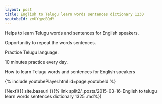 ```yaml
---
layout: post
title: English to Telugu learn words sentences dictionary 1230 
youtubeId: zmUYgycBQdY
---
```

 
 
Helps to learn Telugu words and sentences for English speakers.

Opportunitiy to repeat the words sentences. 

Practice Telugu language. 
 
10 minutes practice every day. 
 
How to learn Telugu words and sentences for English speakers 
 
{% include youtubePlayer.html id=page.youtubeId %}
 
 
[Next]({{ site.baseurl }}{% link  split2/_posts/2015-03-16-English to telugu learn words sentences dictionary 1325 .md%})
 
